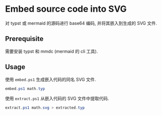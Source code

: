 # Embed source code into SVG

对 typst 或 mermaid 的源码进行 base64 编码, 并将其嵌入到生成的 SVG 文件.

## Prerequisite

需要安装 typst 和 mmdc (mermaid 的 cli 工具).

##  Usage

使用 `embed.ps1` 生成嵌入代码的同名 SVG 文件.

```powershell
embed.ps1 math.typ
```

使用 `extract.ps1` 从嵌入代码的 SVG 文件中提取代码.

```powershell
extract.ps1 math.svg > extracted.typ
```

